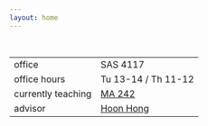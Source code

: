 ```yaml
---
layout: home
---
```



<div class="bio">
<br />
<table class="landing">
<tr>
   <td>office</td>
   <td>SAS 4117</td>
</tr>
<tr>
   <td>office hours</td>
   <td>Tu 13-14 / Th 11-12</td>
</tr>
<tr>
   <td>currently teaching</td>
   <td><a href="/teaching/2019/FA/242/">MA 242</a></td>
</tr>
<tr>
   <td>advisor</td>
   <td><a href="https://hong.math.ncsu.edu/">Hoon Hong</a></td>
</tr>
</table>
</div>
